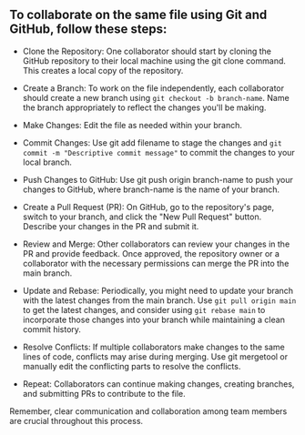 ## To collaborate on the same file using Git and GitHub, follow these steps:

- Clone the Repository: One collaborator should start by cloning the GitHub repository to their local machine using the git clone command. This creates a local copy of the repository.

- Create a Branch: To work on the file independently, each collaborator should create a new branch using `git checkout -b branch-name`. Name the branch appropriately to reflect the changes you'll be making.

- Make Changes: Edit the file as needed within your branch.

- Commit Changes: Use git add filename to stage the changes and `git commit -m "Descriptive commit message"` to commit the changes to your local branch.

- Push Changes to GitHub: Use git push origin branch-name to push your changes to GitHub, where branch-name is the name of your branch.

- Create a Pull Request (PR): On GitHub, go to the repository's page, switch to your branch, and click the "New Pull Request" button. Describe your changes in the PR and submit it.

- Review and Merge: Other collaborators can review your changes in the PR and provide feedback. Once approved, the repository owner or a collaborator with the necessary permissions can merge the PR into the main branch.

- Update and Rebase: Periodically, you might need to update your branch with the latest changes from the main branch. Use `git pull origin main` to get the latest changes, and consider using `git rebase main` to incorporate those changes into your branch while maintaining a clean commit history.

- Resolve Conflicts: If multiple collaborators make changes to the same lines of code, conflicts may arise during merging. Use git mergetool or manually edit the conflicting parts to resolve the conflicts.

- Repeat: Collaborators can continue making changes, creating branches, and submitting PRs to contribute to the file.

Remember, clear communication and collaboration among team members are crucial throughout this process.
